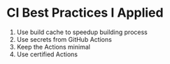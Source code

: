 # CI Best Practices I Applied

1. Use build cache to speedup building process
1. Use secrets from GitHub Actions
1. Keep the Actions minimal
1. Use certified Actions
